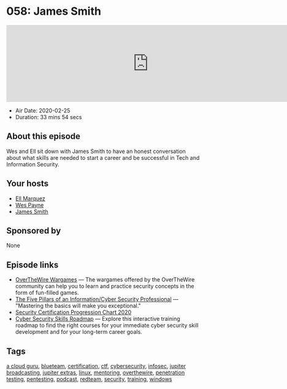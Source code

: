 # 058: James Smith

<iframe src="https://player.fireside.fm/v2/WTrMvATU+bD73Csrr?theme=dark" width="740" height="200" frameborder="0" scrolling="no"></iframe>

* Air Date: 2020-02-25
* Duration: 33 mins 54 secs

## About this episode

Wes and Ell sit down with James Smith to have an honest conversation about what skills are needed to start a career and be successful in Tech and Information Security.

## Your hosts
* [Ell Marquez](https://extras.show//hosts/ell)
* [Wes Payne](https://extras.show//hosts/wes)
* [James Smith](https://extras.show//guests/jamessmith)

## Sponsored by

None



## Episode links

  * [OverTheWire Wargames](https://overthewire.org/wargames/ "OverTheWire Wargames") — The wargames offered by the OverTheWire community can help you to learn and practice security concepts in the form of fun-filled games.
  * [The Five Pillars of an Information/Cyber Security Professional](https://github.com/ED-209-MK7/5pillars/blob/master/5-Pillars.md "The Five Pillars of an Information/Cyber Security Professional") — "Mastering the basics will make you exceptional."
  * [Security Certification Progression Chart 2020](https://www.reddit.com/r/cybersecurity/comments/e23ffz/security_certification_progression_chart_2020/ "Security Certification Progression Chart 2020")
  * [Cyber Security Skills Roadmap](https://www.sans.org/cyber-security-skills-roadmap/ "Cyber Security Skills Roadmap") — Explore this interactive training roadmap to find the right courses for your immediate cyber security skill development and for your long-term career goals.



## Tags

[a cloud guru](https://extras.show//tags/a%20cloud%20guru), [blueteam](https://extras.show//tags/blueteam), [certification](https://extras.show//tags/certification), [ctf](https://extras.show//tags/ctf), [cybersecurity](https://extras.show//tags/cybersecurity), [infosec](https://extras.show//tags/infosec), [jupiter broadcasting](https://extras.show//tags/jupiter%20broadcasting), [jupiter extras](https://extras.show//tags/jupiter%20extras), [linux](https://extras.show//tags/linux), [mentoring](https://extras.show//tags/mentoring), [overthewire](https://extras.show//tags/overthewire), [penetration testing](https://extras.show//tags/penetration%20testing), [pentesting](https://extras.show//tags/pentesting), [podcast](https://extras.show//tags/podcast), [redteam](https://extras.show//tags/redteam), [security](https://extras.show//tags/security), [training](https://extras.show//tags/training), [windows](https://extras.show//tags/windows)